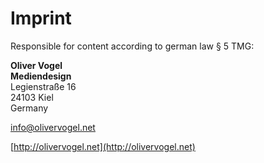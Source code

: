 # Imprint

Responsible for content according to german law § 5 TMG:

**Oliver Vogel**  
**Mediendesign**  
Legienstraße 16  
24103 Kiel  
Germany  

[info@olivervogel.net](mailto:info@olivervogel.net)

[http://olivervogel.net](http://olivervogel.net)